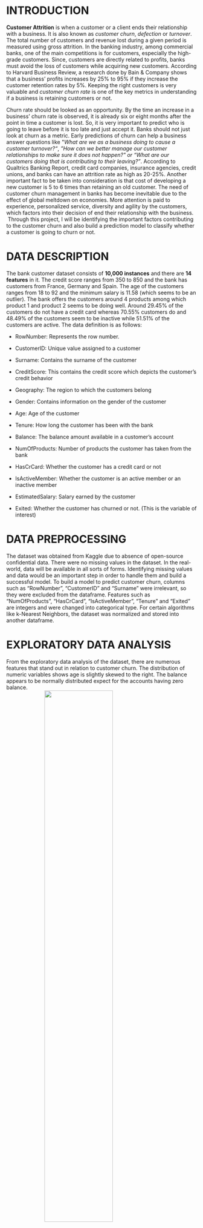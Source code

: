 # **INTRODUCTION**

**Customer Attrition** is when a customer or a client ends their
relationship with a business. It is also known as *customer churn*,
*defection* or *turnover*. The total number of customers and revenue
lost during a given period is measured using gross attrition. In the
banking industry, among commercial banks, one of the main competitions
is for customers, especially the high-grade customers. Since, customers
are directly related to profits, banks must avoid the loss of customers
while acquiring new customers. According to Harvard Business Review, a
research done by Bain & Company shows that a business’ profits increases
by 25% to 95% if they increase the customer retention rates by 5%.
Keeping the right customers is very valuable and *customer churn rate*
is one of the key metrics in understanding if a business is retaining
customers or not.

Churn rate should be looked as an opportunity. By the time an increase
in a business’ churn rate is observed, it is already six or eight months
after the point in time a customer is lost. So, it is very important to
predict who is going to leave before it is too late and just accept it.
Banks should not just look at churn as a metric. Early predictions of
churn can help a business answer questions like "*What are we as a
business doing to cause a customer turnover?“*, *”How can we better
manage our customer relationships to make sure it does not happen?"* *or
“What are our customers doing that is contributing to their leaving?”*.
According to Qualtrics Banking Report, credit card companies, insurance
agencies, credit unions, and banks can have an attrition rate as high as
20-25%. Another important fact to be taken into consideration is that
cost of developing a new customer is 5 to 6 times than retaining an old
customer. The need of customer churn management in banks has become
inevitable due to the effect of global meltdown on economies. More
attention is paid to experience, personalized service, diversity and
agility by the customers, which factors into their decision of end their
relationship with the business.  Through this project, I will be
identifying the important factors contributing to the customer churn and
also build a prediction model to classify whether a customer is going to
churn or not.

# **DATA DESCRIPTION**

The bank customer dataset consists of **10,000 instances** and there are
**14 features** in it. The credit score ranges from 350 to 850 and the
bank has customers from France, Germany and Spain. The age of the
customers ranges from 18 to 92 and the minimum salary is 11.58 (which
seems to be an outlier). The bank offers the customers around 4 products
among which product 1 and product 2 seems to be doing well. Around
29.45% of the customers do not have a credit card whereas 70.55%
customers do and 48.49% of the customers seem to be inactive while
51.51% of the customers are active. The data definition is as follows:

-   RowNumber: Represents the row number.

-   CustomerID: Unique value assigned to a customer

-   Surname: Contains the surname of the customer

-   CreditScore: This contains the credit score which depicts the
    customer’s credit behavior

-   Geography: The region to which the customers belong

-   Gender: Contains information on the gender of the customer

-   Age: Age of the customer

-   Tenure: How long the customer has been with the bank

-   Balance: The balance amount available in a customer’s account

-   NumOfProducts: Number of products the customer has taken from the
    bank

-   HasCrCard: Whether the customer has a credit card or not

-   IsActiveMember: Whether the customer is an active member or an
    inactive member

-   EstimatedSalary: Salary earned by the customer

-   Exited: Whether the customer has churned or not. (This is the
    variable of interest)

# **DATA PREPROCESSING**

The dataset was obtained from Kaggle due to absence of open-source
confidential data. There were no missing values in the dataset. In the
real-world, data will be available in all sorts of forms. Identifying
missing values and data would be an important step in order to handle
them and build a successful model. To build a model to predict customer
churn, columns such as “RowNumber”, “CustomerID” and “Surname” were
irrelevant, so they were excluded from the dataframe. Features such as
“NumOfProducts”, “HasCrCard”, “IsActiveMember”, “Tenure” and “Exited”
are integers and were changed into categorical type. For certain
algorithms like k-Nearest Neighbors, the dataset was normalized and
stored into another dataframe.

# **EXPLORATORY DATA ANALYSIS**

From the exploratory data analysis of the dataset, there are numerous
features that stand out in relation to customer churn. The distribution
of numeric variables shows age is slightly skewed to the right. The
balance appears to be normally distributed expect for the accounts
having zero balance.
<img src="predicting_bank_churn_report_v1.1_files/figure-markdown_github/unnamed-chunk-4-1.png" width="60%" height="60%" style="display: block; margin: auto;" />

## Class Imbalance

From the bar chart showing the distribution of the response variable
‘Exited’, we can see that 20.37% o the customers have churned and 79.63%
of the customers have not churned. It can be said that almost every
5<sup>th</sup> customer has churned for this dataset. The dataset is
imbalanced. Methods like undersampling and oversampling will need to be
implemented to reduce this imbalance.
<img src="predicting_bank_churn_report_v1.1_files/figure-markdown_github/unnamed-chunk-5-1.png" width="60%" height="60%" style="display: block; margin: auto;" />

## Gender and Churn

Around 25.07% of the female customers appear to have churned whereas
only 16.45% of the male customers have churned. Churn rate is higher in
females compared to males.

## Number of Products owned by customer and Churn

Customers who have purchased more than 2 products from the bank appear
to churn.

<img src="predicting_bank_churn_report_v1.1_files/figure-markdown_github/unnamed-chunk-6-1.png" width="60%" height="60%" style="display: block; margin: auto;" />

## Credit Card and Churn

20.8% of the customers who do not have a credit card appear to churn and
around 20.18% of the customers who have a credit card appear to churn.

## Region and Churn

15.86% customers from France, 39.5% customers from Germany and 16%
customers from Spain have exited. So, the churn rate is high is Germany
as compared to France and Spain.

## Active Customer and Churn

26.85% of the inactive customers have left the bank as compared to the
14.2% of the active customers. Active customers are less likely to
churn.

<img src="predicting_bank_churn_report_v1.1_files/figure-markdown_github/unnamed-chunk-7-1.png" width="60%" height="60%" style="display: block; margin: auto;" />

## Balance and Churn

From the box plot showing the distribution of balance, it can be seen
that customers who churn, appear to have higher balance than the ones
who don’t. This is could be because other banks might be offering them
some kind of premium account for customers with high balance.

## Age and Churn

From the box plot showing the distribution of age of the customers,
older customers appear to churn more than the young customers. One
reason for this could be that other banks are offering better savings
options for old age groups.

<img src="predicting_bank_churn_report_v1.1_files/figure-markdown_github/unnamed-chunk-8-1.png" width="60%" height="60%" style="display: block; margin: auto;" />

## Credit Score, Salary and Churn

Credit score and Salary of the customers does not seem to have much
effect on a customer’s decision to exit the bank.

<img src="predicting_bank_churn_report_v1.1_files/figure-markdown_github/unnamed-chunk-9-1.png" width="60%" height="60%" style="display: block; margin: auto;" />

## Correlation Matrix:

We don’t want our features to be correlated too strongly. If the pairs
are strongly correlated it would make including such pairs redundant,
since they influence the result in similar manner. The matrix shows us
that the features don’t appear to be strongly correlated which is good.
Number of products and balance are indirectly correlated.

<img src="predicting_bank_churn_report_v1.1_files/figure-markdown_github/unnamed-chunk-10-1.png" width="60%" height="60%" style="display: block; margin: auto;" />

# **PREDICTIVE MODELING**

I created a training dataset containing a random sample of 80% of the
observations and remaining 20% observations in the validation dataset.
From EDA, it was clear that the dataset has class imbalance. To handle
this, the SMOTE function was used. The function oversamples the rare
event to synthetically create additional observations of that event. I
have also used a classification threshold of 0.5 for all models.

## Logistic Regression

Logistic regression is a statistical analysis method used to predict a
data value based pn prior observations of a dataset. Logistic Regression
model predicts a dependent variable by analyzing the relationship
between one or more existing independent variables. For the dataset,
using the glm() function, I calculated the coefficient for every
attribute. From the summary, it can be seen that the significant
features are: Geography (Germany compared to France), Gender (Male
compared to Female), Age, NumOfProducts (2 or 3 products compared to 1)
and IsActiveMember (1 - yes compared to 0 - no).

    ## 
    ## Call:
    ## glm(formula = Exited ~ ., family = binomial, data = train.df)
    ## 
    ## Deviance Residuals: 
    ##      Min        1Q    Median        3Q       Max  
    ## -2.95054  -0.82520  -0.09936   0.87344   2.88597  
    ## 
    ## Coefficients:
    ##                        Estimate     Std. Error z value             Pr(>|z|)    
    ## (Intercept)       -1.8525821247   0.2921254470  -6.342     0.00000000022719 ***
    ## CreditScore       -0.0007847229   0.0003155245  -2.487             0.012881 *  
    ## GeographyGermany   0.8483593378   0.0757975347  11.192 < 0.0000000000000002 ***
    ## GeographySpain     0.2403796152   0.0751566441   3.198             0.001382 ** 
    ## GenderMale        -0.4242694815   0.0603860349  -7.026     0.00000000000213 ***
    ## Age                0.0806742367   0.0032349052  24.939 < 0.0000000000000002 ***
    ## Tenure1           -0.3157217467   0.1553461816  -2.032             0.042116 *  
    ## Tenure2           -0.2851611203   0.1580675827  -1.804             0.071224 .  
    ## Tenure3           -0.2940784758   0.1580239561  -1.861             0.062748 .  
    ## Tenure4           -0.2806720160   0.1586120327  -1.770             0.076802 .  
    ## Tenure5           -0.5545303383   0.1596061682  -3.474             0.000512 ***
    ## Tenure6           -0.2641187716   0.1587178052  -1.664             0.096097 .  
    ## Tenure7           -0.5383882028   0.1603839145  -3.357             0.000788 ***
    ## Tenure8           -0.5884519317   0.1585573859  -3.711             0.000206 ***
    ## Tenure9           -0.5490107139   0.1601901472  -3.427             0.000610 ***
    ## Tenure10          -0.2393261142   0.1864799785  -1.283             0.199356    
    ## Balance            0.0000024178   0.0000005634   4.292     0.00001773500343 ***
    ## NumOfProducts2    -1.0292020869   0.0644089848 -15.979 < 0.0000000000000002 ***
    ## NumOfProducts3     3.1017000200   0.2440582071  12.709 < 0.0000000000000002 ***
    ## NumOfProducts4    15.9903388909 174.0427463013   0.092             0.926797    
    ## HasCrCard1        -0.5566359339   0.0630309639  -8.831 < 0.0000000000000002 ***
    ## IsActiveMember1   -0.7017587981   0.0610683825 -11.491 < 0.0000000000000002 ***
    ## EstimatedSalary    0.0000005535   0.0000005322   1.040             0.298329    
    ## ---
    ## Signif. codes:  0 '***' 0.001 '**' 0.01 '*' 0.05 '.' 0.1 ' ' 1
    ## 
    ## (Dispersion parameter for binomial family taken to be 1)
    ## 
    ##     Null deviance: 9038.6  on 6519  degrees of freedom
    ## Residual deviance: 6618.1  on 6497  degrees of freedom
    ## AIC: 6664.1
    ## 
    ## Number of Fisher Scoring iterations: 15

    ## 
    ## Interpreting Coefficients:

    ##      (Intercept)      CreditScore GeographyGermany   GeographySpain 
    ##             0.16             1.00             2.34             1.27 
    ##       GenderMale              Age          Tenure1          Tenure2 
    ##             0.65             1.08             0.73             0.75 
    ##          Tenure3          Tenure4          Tenure5          Tenure6 
    ##             0.75             0.76             0.57             0.77 
    ##          Tenure7          Tenure8          Tenure9         Tenure10 
    ##             0.58             0.56             0.58             0.79 
    ##          Balance   NumOfProducts2   NumOfProducts3   NumOfProducts4 
    ##             1.00             0.36            22.24       8800674.21 
    ##       HasCrCard1  IsActiveMember1  EstimatedSalary 
    ##             0.57             0.50             1.00

To interpret the significant model coefficients, it can be said that,
Given the customer is from Germany, the log odds of churning (versus not
churning) increases by 0.8483 or it increases by a factor of 2.34 or
134% as compared to customers from France and Spain. So, German
customers are more likely to churn. If the customer is male, the log
odds of churning changes by -0.424 or the chances of churning decreases
by a factor of 0.65 or 35% compared to female customers. If the customer
is associated with two products from the bank, the risk of the customer
churning decreases by a factor of 0.36 or 64%, that is, customers who
have two products are 64% likely to not churn. The log of odds of
churning changes by -1.029. Likewise, given the customer associated with
3 products from the bank, the risk of the customer getting churned is
increased by a factor of 22.24, that is, they are extremely likely to
churn. The log of odds of churning changes by 3.10. If the customer is
an active member of the bank, the risk of the customer getting churned
decreased by a factor of 0.50 or 50%. The log of odds of churning
changes by -0.701.

    ## Confusion Matrix for Training Dataset:

    ## Confusion Matrix and Statistics
    ## 
    ##            Reference
    ## Prediction  Churn Not Churn
    ##   Churn      2390       722
    ##   Not Churn   870      2538
    ##                                                
    ##                Accuracy : 0.7558               
    ##                  95% CI : (0.7452, 0.7662)     
    ##     No Information Rate : 0.5                  
    ##     P-Value [Acc > NIR] : < 0.00000000000000022
    ##                                                
    ##                   Kappa : 0.5117               
    ##                                                
    ##  Mcnemar's Test P-Value : 0.0002294            
    ##                                                
    ##             Sensitivity : 0.7331               
    ##             Specificity : 0.7785               
    ##          Pos Pred Value : 0.7680               
    ##          Neg Pred Value : 0.7447               
    ##              Prevalence : 0.5000               
    ##          Detection Rate : 0.3666               
    ##    Detection Prevalence : 0.4773               
    ##       Balanced Accuracy : 0.7558               
    ##                                                
    ##        'Positive' Class : Churn                
    ## 

    ## Confusion Matrix for Validation Dataset:

    ## Confusion Matrix and Statistics
    ## 
    ##            Reference
    ## Prediction  Churn Not Churn
    ##   Churn       283       333
    ##   Not Churn   124      1259
    ##                                              
    ##                Accuracy : 0.7714             
    ##                  95% CI : (0.7523, 0.7896)   
    ##     No Information Rate : 0.7964             
    ##     P-Value [Acc > NIR] : 0.9972             
    ##                                              
    ##                   Kappa : 0.4082             
    ##                                              
    ##  Mcnemar's Test P-Value : <0.0000000000000002
    ##                                              
    ##             Sensitivity : 0.6953             
    ##             Specificity : 0.7908             
    ##          Pos Pred Value : 0.4594             
    ##          Neg Pred Value : 0.9103             
    ##              Prevalence : 0.2036             
    ##          Detection Rate : 0.1416             
    ##    Detection Prevalence : 0.3082             
    ##       Balanced Accuracy : 0.7431             
    ##                                              
    ##        'Positive' Class : Churn              
    ## 

For training dataset, I obtained an accuracy of 75.58% and for
validation dataset, the accuracy is 77.14%. The AUC for the logistic
regression model was found to be 0.8325

Gain Chart:
<img src="predicting_bank_churn_report_v1.1_files/figure-markdown_github/unnamed-chunk-15-1.png" width="60%" height="60%" style="display: block; margin: auto;" />

<img src="predicting_bank_churn_report_v1.1_files/figure-markdown_github/unnamed-chunk-16-1.png" width="60%" height="60%" style="display: block; margin: auto;" />

    ## Area under the curve: 0.8326

## Decision Trees

Decision Trees are useful supervised machine learning algorithms which
can perform both regression and classification tasks. Decision trees are
characterized by nodes and branches where the tests on each attribute
are represented at the nodes and the outcome of this procedure is
represented at the branches while the class labels are represented at
the leaf nodes. Using complexity parameter as 0.003 with maximum depth
of 5 and minimum split of 1, the following decision tree was generated.
<img src="predicting_bank_churn_report_v1.1_files/figure-markdown_github/unnamed-chunk-18-1.png" width="60%" height="60%" style="display: block; margin: auto;" />
From the decision tree, it can be inferred that there are chances of
customers churning if their age is \>= 40 and they own three or more
products. From Node 13, it can be said that if the customer’s age is
between 37 and 40, and they are from Germany who have only one product,
then their chances of churning are high.

    ## Confusion Matrix for Training Dataset:

    ## Confusion Matrix and Statistics
    ## 
    ##           Reference
    ## Prediction    0    1
    ##          0 2631  801
    ##          1  629 2459
    ##                                                
    ##                Accuracy : 0.7807               
    ##                  95% CI : (0.7704, 0.7907)     
    ##     No Information Rate : 0.5                  
    ##     P-Value [Acc > NIR] : < 0.00000000000000022
    ##                                                
    ##                   Kappa : 0.5613               
    ##                                                
    ##  Mcnemar's Test P-Value : 0.000006127          
    ##                                                
    ##             Sensitivity : 0.7543               
    ##             Specificity : 0.8071               
    ##          Pos Pred Value : 0.7963               
    ##          Neg Pred Value : 0.7666               
    ##              Prevalence : 0.5000               
    ##          Detection Rate : 0.3771               
    ##    Detection Prevalence : 0.4736               
    ##       Balanced Accuracy : 0.7807               
    ##                                                
    ##        'Positive' Class : 1                    
    ## 

    ## Confusion Matrix for Validation Dataset:

    ## Confusion Matrix and Statistics
    ## 
    ##            Reference
    ## Prediction  Churn Not Churn
    ##   Churn       274       313
    ##   Not Churn   133      1279
    ##                                              
    ##                Accuracy : 0.7769             
    ##                  95% CI : (0.758, 0.795)     
    ##     No Information Rate : 0.7964             
    ##     P-Value [Acc > NIR] : 0.9852             
    ##                                              
    ##                   Kappa : 0.4092             
    ##                                              
    ##  Mcnemar's Test P-Value : <0.0000000000000002
    ##                                              
    ##             Sensitivity : 0.6732             
    ##             Specificity : 0.8034             
    ##          Pos Pred Value : 0.4668             
    ##          Neg Pred Value : 0.9058             
    ##              Prevalence : 0.2036             
    ##          Detection Rate : 0.1371             
    ##    Detection Prevalence : 0.2936             
    ##       Balanced Accuracy : 0.7383             
    ##                                              
    ##        'Positive' Class : Churn              
    ## 

For training dataset, I obtained an accuracy of 78.07% and for
validation dataset, the accuracy is 77.69%. The AUC for the logistic
regression model was found to be 0.7979

<img src="predicting_bank_churn_report_v1.1_files/figure-markdown_github/unnamed-chunk-20-1.png" width="60%" height="60%" style="display: block; margin: auto;" />

    ## Area under the curve: 0.7979

## Random Forest

Random Forest is a very powerful ensemble machine learning algorithm
which works by creating multiple decision trees and then combines the
output generated by each of the decision trees. To select an optimal
model kappa was used with the largest value using the grid search
definition. So, the final value for the model was mtry = 8. The
Out-of-bag error estimate that is the cases which were not used while
building the tree is 15.81% for the random forest model.

    ## 
    ## Call:
    ##  randomForest(formula = Exited ~ ., data = train.df, mtry = 8,      importance = TRUE) 
    ##                Type of random forest: classification
    ##                      Number of trees: 500
    ## No. of variables tried at each split: 8
    ## 
    ##         OOB estimate of  error rate: 15.81%
    ## Confusion matrix:
    ##      0    1 class.error
    ## 0 2786  474   0.1453988
    ## 1  557 2703   0.1708589

    ##                 MeanDecreaseAccuracy
    ## CreditScore                 58.03191
    ## Geography                   69.79246
    ## Gender                      28.36955
    ## Age                        245.59858
    ## Tenure                      80.27418
    ## Balance                    155.79673
    ## NumOfProducts              206.19209
    ## HasCrCard                   34.88415
    ## IsActiveMember              64.74622
    ## EstimatedSalary             62.76371

From the random forest model, we can infer that the important factors in
deciding whether a customer churns or not are Age, NumOfProducts,
Balance, Tenure, Geography and IsActiveMember.

    ## Confusion Matrix for Validation Dataset:

    ## Confusion Matrix and Statistics
    ## 
    ##            Reference
    ## Prediction  Churn Not Churn
    ##   Churn       306       368
    ##   Not Churn   101      1224
    ##                                              
    ##                Accuracy : 0.7654             
    ##                  95% CI : (0.7462, 0.7838)   
    ##     No Information Rate : 0.7964             
    ##     P-Value [Acc > NIR] : 0.9997             
    ##                                              
    ##                   Kappa : 0.4185             
    ##                                              
    ##  Mcnemar's Test P-Value : <0.0000000000000002
    ##                                              
    ##             Sensitivity : 0.7518             
    ##             Specificity : 0.7688             
    ##          Pos Pred Value : 0.4540             
    ##          Neg Pred Value : 0.9238             
    ##              Prevalence : 0.2036             
    ##          Detection Rate : 0.1531             
    ##    Detection Prevalence : 0.3372             
    ##       Balanced Accuracy : 0.7603             
    ##                                              
    ##        'Positive' Class : Churn              
    ## 

The accuracy of the random forest model was found to be 76.54% for the
validation dataset. The accuracy is little lower as compared to the
accuracy obtained from Decision Tree (77.69%). But, there is a great
improvement in the AUC as the AUC for Random Forest Model is 0.838 as
compared to only 0.7979 of the Decision Tree. The recall or the
sensitivity for the Random forest model (0.751) is also better than
Decision tree (0.673).
<img src="predicting_bank_churn_report_v1.1_files/figure-markdown_github/unnamed-chunk-24-1.png" width="60%" height="60%" style="display: block; margin: auto;" />

    ## Area under the curve: 0.838

## Support Vector Machines

Support Vector Machine is a supervised learning model in which
classification is performed by finding the hyperplane that best
differentiates two classes. The objective is to find a hyperplane that
that the maximum margin or the maximum distance between the data points
of classes. SVMs can take any shape like linear, radial, polynomial,
among others and are flexible enough to be used in almost any
classification endeavor. For our model, I have created a support vector
machine with radial kernel with a cost of 20.

    ## 
    ## Call:
    ## svm(formula = Exited ~ ., data = train.df, kernel = "radial", cost = 20, 
    ##     probability = TRUE)
    ## 
    ## 
    ## Parameters:
    ##    SVM-Type:  C-classification 
    ##  SVM-Kernel:  radial 
    ##        cost:  20 
    ## 
    ## Number of Support Vectors:  3262
    ## 
    ##  ( 1660 1602 )
    ## 
    ## 
    ## Number of Classes:  2 
    ## 
    ## Levels: 
    ##  0 1

The number of support vectors created were 3262 out of which 1660
belonged to level 0 (Not Churned) and 1602 belonged to level 1
(churned).

    ## Confusion Matrix for Training Dataset:

    ## Confusion Matrix and Statistics
    ## 
    ##           Reference
    ## Prediction    0    1
    ##          0 2751  614
    ##          1  509 2646
    ##                                                
    ##                Accuracy : 0.8278               
    ##                  95% CI : (0.8184, 0.8369)     
    ##     No Information Rate : 0.5                  
    ##     P-Value [Acc > NIR] : < 0.00000000000000022
    ##                                                
    ##                   Kappa : 0.6555               
    ##                                                
    ##  Mcnemar's Test P-Value : 0.001913             
    ##                                                
    ##             Sensitivity : 0.8117               
    ##             Specificity : 0.8439               
    ##          Pos Pred Value : 0.8387               
    ##          Neg Pred Value : 0.8175               
    ##              Prevalence : 0.5000               
    ##          Detection Rate : 0.4058               
    ##    Detection Prevalence : 0.4839               
    ##       Balanced Accuracy : 0.8278               
    ##                                                
    ##        'Positive' Class : 1                    
    ## 

    ## Confusion Matrix for Validation Dataset:

    ## Confusion Matrix and Statistics
    ## 
    ##           Reference
    ## Prediction    0    1
    ##          0 1260  110
    ##          1  332  297
    ##                                              
    ##                Accuracy : 0.7789             
    ##                  95% CI : (0.76, 0.7969)     
    ##     No Information Rate : 0.7964             
    ##     P-Value [Acc > NIR] : 0.9748             
    ##                                              
    ##                   Kappa : 0.4332             
    ##                                              
    ##  Mcnemar's Test P-Value : <0.0000000000000002
    ##                                              
    ##             Sensitivity : 0.7297             
    ##             Specificity : 0.7915             
    ##          Pos Pred Value : 0.4722             
    ##          Neg Pred Value : 0.9197             
    ##              Prevalence : 0.2036             
    ##          Detection Rate : 0.1486             
    ##    Detection Prevalence : 0.3147             
    ##       Balanced Accuracy : 0.7606             
    ##                                              
    ##        'Positive' Class : 1                  
    ## 

Accuracy of 82.78% was obtained for the training dataset. We can
classify 297 out of 407 “Churned” cases correctly and 1260 out of 1592
“Not Churned” cases correctly. This means the ability of SVM to predict
“Churned” cases is about 72.97%  and “Not Churned” cases is about 79.15%
resulting in overall accuracy of 77.89%. The AUC for SVM is 0.8395.
<img src="predicting_bank_churn_report_v1.1_files/figure-markdown_github/unnamed-chunk-28-1.png" width="60%" height="60%" style="display: block; margin: auto;" />

    ## Area under the curve: 0.8395

## eXtreme Gradient Boosting (XGB)

XGBoost (eXtreme Gradient Boosting) algorithm is used for supervised
learning tasks. It is similar to gradient boosting framework but more
efficient. It belongs to a family of boosting algorithms that convert
weak learners to strong learners. Trees are grown using the information
from a previously grown tree one after the other, so boosting is a
sequential process. This improves predictions in subsequent iterations.
Misclassification rate is also reduced in subsequent iterations. XGBoost
works only with numeric vectors. The maximum depth was chosen as 6 (the
tree won’t be deep as our case is simple), gamma was 0.01 and the
learning parameter ‘eta’ was chosen as 0.5 after tuning the model. The
learning parameter controls how much information from a new tree will be
used in the Boosting whereas the gamma parameter controls the minimum
reduction required to grow a new node in a tree.

    ## eXtreme Gradient Boosting 
    ## 
    ## 6520 samples
    ##   10 predictor
    ##    2 classes: '0', '1' 
    ## 
    ## No pre-processing
    ## Resampling: Cross-Validated (10 fold) 
    ## Summary of sample sizes: 5868, 5868, 5868, 5868, 5868, 5868, ... 
    ## Resampling results:
    ## 
    ##   Accuracy   Kappa    
    ##   0.7826687  0.5653374
    ## 
    ## Tuning parameter 'nrounds' was held constant at a value of 1
    ## Tuning
    ##  held constant at a value of 1
    ## Tuning parameter 'subsample' was held
    ##  constant at a value of 1

    ## Confusion Matrix for Training Dataset:

    ## Confusion Matrix and Statistics
    ## 
    ##            Reference
    ## Prediction  Churn Not Churn
    ##   Churn      2421       475
    ##   Not Churn   839      2785
    ##                                                
    ##                Accuracy : 0.7985               
    ##                  95% CI : (0.7885, 0.8081)     
    ##     No Information Rate : 0.5                  
    ##     P-Value [Acc > NIR] : < 0.00000000000000022
    ##                                                
    ##                   Kappa : 0.5969               
    ##                                                
    ##  Mcnemar's Test P-Value : < 0.00000000000000022
    ##                                                
    ##             Sensitivity : 0.7426               
    ##             Specificity : 0.8543               
    ##          Pos Pred Value : 0.8360               
    ##          Neg Pred Value : 0.7685               
    ##              Prevalence : 0.5000               
    ##          Detection Rate : 0.3713               
    ##    Detection Prevalence : 0.4442               
    ##       Balanced Accuracy : 0.7985               
    ##                                                
    ##        'Positive' Class : Churn                
    ## 

    ## Confusion Matrix for Validation Dataset:

    ## Confusion Matrix and Statistics
    ## 
    ##            Reference
    ## Prediction  Churn Not Churn
    ##   Churn       257       251
    ##   Not Churn   150      1341
    ##                                           
    ##                Accuracy : 0.7994          
    ##                  95% CI : (0.7812, 0.8168)
    ##     No Information Rate : 0.7964          
    ##     P-Value [Acc > NIR] : 0.3819          
    ##                                           
    ##                   Kappa : 0.4337          
    ##                                           
    ##  Mcnemar's Test P-Value : 0.0000005921    
    ##                                           
    ##             Sensitivity : 0.6314          
    ##             Specificity : 0.8423          
    ##          Pos Pred Value : 0.5059          
    ##          Neg Pred Value : 0.8994          
    ##              Prevalence : 0.2036          
    ##          Detection Rate : 0.1286          
    ##    Detection Prevalence : 0.2541          
    ##       Balanced Accuracy : 0.7369          
    ##                                           
    ##        'Positive' Class : Churn           
    ## 

The accuracy obtained from the model is the highest at 79.93% for the
validation dataset and it is 79.85 for the training dataset. We can
classify 257 out of 407 “Churned” cases correctly and 1341 out of 1592
“Not Churned” cases correctly. This means the ability of XGB to predict
“Churned” cases is about 63.14%  and “Not Churned” cases is about 84.3%
resulting in overall accuracy of 79.94%. The AUC for XGB model is
0.8249.
<img src="predicting_bank_churn_report_v1.1_files/figure-markdown_github/unnamed-chunk-32-1.png" width="60%" height="60%" style="display: block; margin: auto;" />

    ## Area under the curve: 0.8249

## Naïve Bayes

Naïve Bayes is a supervised machine learning algorithm that uses a
probabilistic approach. Since the predictors aren’t always independent
of each other, there are always some correlations between them. Naïve
Bayes considers each predictor to be independent of each other. Naïve
Bayes classifiers can perform well even with high-dimensional data
points or large number of data points. The model creates conditional
probability for each feature separately and we also get a-priori
probabilities which indicate the distribution of the data. The a-priori
probabilities and the conditional probabilities of Churn in the Bank
dataset is as follows:

    ## 
    ## Naive Bayes Classifier for Discrete Predictors
    ## 
    ## Call:
    ## naiveBayes.default(x = X, y = Y, laplace = laplace)
    ## 
    ## A-priori probabilities:
    ## Y
    ##   0   1 
    ## 0.5 0.5 
    ## 
    ## Conditional probabilities:
    ##    CreditScore
    ## Y       [,1]     [,2]
    ##   0 656.9896 95.85683
    ##   1 649.7117 94.68906
    ## 
    ##    Geography
    ## Y      France   Germany     Spain
    ##   0 0.5319018 0.2180982 0.2500000
    ##   1 0.3895706 0.3815951 0.2288344
    ## 
    ##    Gender
    ## Y      Female      Male
    ##   0 0.4423313 0.5576687
    ##   1 0.5266871 0.4733129
    ## 
    ##    Age
    ## Y       [,1]      [,2]
    ##   0 37.27454 10.310629
    ##   1 44.81025  8.970812
    ## 
    ##    Tenure
    ## Y            0          1          2          3          4          5
    ##   0 0.04631902 0.10368098 0.10092025 0.09570552 0.09662577 0.10245399
    ##   1 0.05490798 0.11503067 0.09969325 0.11533742 0.09509202 0.09601227
    ##    Tenure
    ## Y            6          7          8          9         10
    ##   0 0.08957055 0.10889571 0.10705521 0.10398773 0.04478528
    ##   1 0.09907975 0.08558282 0.09570552 0.09079755 0.05276074
    ## 
    ##    Balance
    ## Y       [,1]     [,2]
    ##   0 73903.97 62554.72
    ##   1 93960.57 54578.80
    ## 
    ##    NumOfProducts
    ## Y             1           2           3           4
    ##   0 0.460429448 0.533742331 0.005828221 0.000000000
    ##   1 0.579754601 0.229754601 0.141411043 0.049079755
    ## 
    ##    HasCrCard
    ## Y           0         1
    ##   0 0.2981595 0.7018405
    ##   1 0.4070552 0.5929448
    ## 
    ##    IsActiveMember
    ## Y           0         1
    ##   0 0.4460123 0.5539877
    ##   1 0.5625767 0.4374233
    ## 
    ##    EstimatedSalary
    ## Y        [,1]     [,2]
    ##   0  98281.92 57980.67
    ##   1 100533.71 55111.33

From the result, we can infer that, given the customer is from Germany,
there are 38.15% chances of them churning or given the customer is a
female, there are 52.68% chances of churning. Similarly, attrition can
be deduced for the other features using the conditional probabilities of
the Naïve Bayes Model.

    ## Confusion Matrix for Training Dataset:

    ## Confusion Matrix and Statistics
    ## 
    ##            Reference
    ## Prediction  Churn Not Churn
    ##   Churn      2422       795
    ##   Not Churn   838      2465
    ##                                              
    ##                Accuracy : 0.7495             
    ##                  95% CI : (0.7388, 0.76)     
    ##     No Information Rate : 0.5                
    ##     P-Value [Acc > NIR] : <0.0000000000000002
    ##                                              
    ##                   Kappa : 0.4991             
    ##                                              
    ##  Mcnemar's Test P-Value : 0.2986             
    ##                                              
    ##             Sensitivity : 0.7429             
    ##             Specificity : 0.7561             
    ##          Pos Pred Value : 0.7529             
    ##          Neg Pred Value : 0.7463             
    ##              Prevalence : 0.5000             
    ##          Detection Rate : 0.3715             
    ##    Detection Prevalence : 0.4934             
    ##       Balanced Accuracy : 0.7495             
    ##                                              
    ##        'Positive' Class : Churn              
    ## 

    ## Confusion Matrix for Validation Dataset:

    ## Confusion Matrix and Statistics
    ## 
    ##            Reference
    ## Prediction  Churn Not Churn
    ##   Churn       288       378
    ##   Not Churn   119      1214
    ##                                              
    ##                Accuracy : 0.7514             
    ##                  95% CI : (0.7318, 0.7702)   
    ##     No Information Rate : 0.7964             
    ##     P-Value [Acc > NIR] : 1                  
    ##                                              
    ##                   Kappa : 0.3801             
    ##                                              
    ##  Mcnemar's Test P-Value : <0.0000000000000002
    ##                                              
    ##             Sensitivity : 0.7076             
    ##             Specificity : 0.7626             
    ##          Pos Pred Value : 0.4324             
    ##          Neg Pred Value : 0.9107             
    ##              Prevalence : 0.2036             
    ##          Detection Rate : 0.1441             
    ##    Detection Prevalence : 0.3332             
    ##       Balanced Accuracy : 0.7351             
    ##                                              
    ##        'Positive' Class : Churn              
    ## 

We can classify 288 out of 407 “Churned” cases correctly and 1214 out of
1592 “Not Churned” cases correctly. This means the ability of Naïve
Bayes to predict “Churned” cases is about 70.76% and “Not Churned” cases
is about 76.26% resulting in overall accuracy of 75.14%. The AUC for
Naïve Bayes model is 0.8214.
<img src="predicting_bank_churn_report_v1.1_files/figure-markdown_github/unnamed-chunk-36-1.png" width="60%" height="60%" style="display: block; margin: auto;" />

    ## Area under the curve: 0.8214

## K-Nearest Neighbors

K-Nearest neighbor (KNN) classifies a new data point into the target
class, depending of the features of its neighboring data points. It is
one of the most simple machine learning algorithms. Determining the
value of k, that is, choosing the number of nearest neighbors plays a
significant role in determining the efficacy of the model. It determines
how well the data can be utilized to generalize the results of the kNN
algorithm. A large k value reduces the variance due to the noisy data
but it maby also develop a bias. So, it is better to choose an optimal
value of k. Based on the accuracy of the optimal model using the largest
value, the value of the number of nearest neighbors was chosen to be 17.

    ## k-Nearest Neighbors 
    ## 
    ## 6520 samples
    ##   10 predictor
    ##    2 classes: '0', '1' 
    ## 
    ## Pre-processing: centered (10), scaled (10) 
    ## Resampling: Bootstrapped (25 reps) 
    ## Summary of sample sizes: 6520, 6520, 6520, 6520, 6520, 6520, ... 
    ## Resampling results across tuning parameters:
    ## 
    ##   k   Accuracy   Kappa    
    ##    5  0.7121002  0.4240904
    ##    7  0.7148006  0.4294965
    ##    9  0.7179030  0.4357032
    ##   11  0.7216231  0.4431647
    ##   13  0.7239159  0.4477772
    ##   15  0.7279531  0.4558557
    ##   17  0.7298403  0.4596243
    ## 
    ## Accuracy was used to select the optimal model using the largest value.
    ## The final value used for the model was k = 17.

    ## Confusion Matrix for Training Dataset:

    ## Confusion Matrix and Statistics
    ## 
    ##            Reference
    ## Prediction  Churn Not Churn
    ##   Churn      2461       646
    ##   Not Churn   799      2614
    ##                                                
    ##                Accuracy : 0.7784               
    ##                  95% CI : (0.7681, 0.7884)     
    ##     No Information Rate : 0.5                  
    ##     P-Value [Acc > NIR] : < 0.00000000000000022
    ##                                                
    ##                   Kappa : 0.5567               
    ##                                                
    ##  Mcnemar's Test P-Value : 0.00006371           
    ##                                                
    ##             Sensitivity : 0.7549               
    ##             Specificity : 0.8018               
    ##          Pos Pred Value : 0.7921               
    ##          Neg Pred Value : 0.7659               
    ##              Prevalence : 0.5000               
    ##          Detection Rate : 0.3775               
    ##    Detection Prevalence : 0.4765               
    ##       Balanced Accuracy : 0.7784               
    ##                                                
    ##        'Positive' Class : Churn                
    ## 

    ## Confusion Matrix for Validation Dataset:

    ## Confusion Matrix and Statistics
    ## 
    ##            Reference
    ## Prediction  Churn Not Churn
    ##   Churn       313       471
    ##   Not Churn    94      1121
    ##                                              
    ##                Accuracy : 0.7174             
    ##                  95% CI : (0.6971, 0.737)    
    ##     No Information Rate : 0.7964             
    ##     P-Value [Acc > NIR] : 1                  
    ##                                              
    ##                   Kappa : 0.3519             
    ##                                              
    ##  Mcnemar's Test P-Value : <0.0000000000000002
    ##                                              
    ##             Sensitivity : 0.7690             
    ##             Specificity : 0.7041             
    ##          Pos Pred Value : 0.3992             
    ##          Neg Pred Value : 0.9226             
    ##              Prevalence : 0.2036             
    ##          Detection Rate : 0.1566             
    ##    Detection Prevalence : 0.3922             
    ##       Balanced Accuracy : 0.7366             
    ##                                              
    ##        'Positive' Class : Churn              
    ## 

KNN classified 313 out of 407 “Churned” cases correctly and 1121 out of
1592 “Not Churned” cases correctly. So, the ability of k-Nearest
Neighbors to predict “Churned” cases is about 76.9% and “Not Churned”
cases are about 70.41% resulting in overall accuracy of 71.75%. The AUC
for k-Nearest Neighbors model is 0.8176

<img src="predicting_bank_churn_report_v1.1_files/figure-markdown_github/unnamed-chunk-40-1.png" width="60%" height="60%" style="display: block; margin: auto;" />

    ## Area under the curve: 0.8176

# **IMPORTANCE OF PREDICTORS**

<img src="predicting_bank_churn_report_v1.1_files/figure-markdown_github/unnamed-chunk-41-1.png" width="60%" height="60%" style="display: block; margin: auto;" /><img src="predicting_bank_churn_report_v1.1_files/figure-markdown_github/unnamed-chunk-41-2.png" width="60%" height="60%" style="display: block; margin: auto;" /><img src="predicting_bank_churn_report_v1.1_files/figure-markdown_github/unnamed-chunk-41-3.png" width="60%" height="60%" style="display: block; margin: auto;" />
As it can be seen from the plots for important predictors in Logistic
Regression model, Random Forest model and xGB model, the top 6 most
important variables (age, numOfPoducts2, Balance, Tenure,
numOfProducts3, isActiveMember1, GeographyGermany) for each of the model
are close to each other. However, for Random Forest model, Balance and
Tenure appear to be quite important compared to Logistic Regression
model and xGB model. As for the rest of the predictors, **age**,
**numOfPoducts2**, **numOfProducts3**, **isActiveMember1**,
**GeographyGermany** constitute a set of variables of high importance.
In other words, it can be said that, these predictors are very useful in
predicting customer’s churning behavior for this given dataset.

# **COMPARISON OF MODELS**

<img src="predicting_bank_churn_report_v1.1_files/figure-markdown_github/unnamed-chunk-42-1.png" width="60%" height="60%" style="display: block; margin: auto;" />

    ##                   Algorithm  Accuracy Sensitivity Specificity    NIR       AUC
    ## 1       Logistic Regression 0.7713857   0.6953317   0.7908291 0.7964 0.8325797
    ## 2             Decision Tree 0.7768884   0.6732187   0.8033920 0.7964 0.7979355
    ## 3             Random Forest 0.7653827   0.7518428   0.7688442 0.7964 0.8379814
    ## 4    Support Vector Machine 0.7788894   0.7297297   0.7914573 0.7964 0.8394938
    ## 5 eXtreme Gradient Boosting 0.7993997   0.6314496   0.8423367 0.7964 0.8249370
    ## 6               Naive Bayes 0.7513757   0.7076167   0.7625628 0.7964 0.8214336
    ## 7        k-Nearest Neighbor 0.7173587   0.7690418   0.7041457 0.7964 0.8176401

Comparing all the models with threshold of 0.5, we see that Naïve Bayes
model has the lowest accuracy of 75.13% as compared to eXtreme Gradient
Boosting model with the accuracy of 79.93%. The model with the highest
recall or sensitivity, that is the proportion of actual “Churned” that
got predicted as "Churned’, is Random Forest model with a recall of
75.18%. Support Vector Machine model has the highest AUC of 0.839 among
all the models that were created. Considering a **threshold of 0.5**,
the No Information Rate is 0.7964. All the other models except the
eXtreme Gradient Boosting model have an accuracy lower than the No
Information Rate, so they are downright lousy. Now, if XGB model is
chosen, it has very low sensitivity. Considering all the aspects, I
would go with Random Forest model as it has a good accuracy (76.53%),
good recall (75.18%), better specificity (76.88%) and has the second
highest AUC (0.837).

# **CONCLUSION**

It is important to identify the attrition rate for a business, as it
tells how the business is doing. If the attrition rate is high, it
indicates that there is some problem with the organization. Once the
churning customer clusters are predicted, banks can take decisions to
provide personalized offers to retain customers and save their revenue.
From the variable importance charts, we can see that age has the highest
impact on customer attrition. Higher the age of the customer, more
likely they are to churn. Banks should come up with premium accounts and
offer preference to such customers’ needs. Another issue could be the
fees associated with the maintenance of these accounts. These customers
should feel that they are being taken care of by offering them better
customer experience. We also see that the number of products used by a
customer has a very huge impact on customer churn. People who use more
than two products are very likely to churn. This could be due to the
fees associated with the products of the return rates offered for these
products are less as compared to the competitors. Banks could implement
long term strategy to offer lower fees on entry-level products and
better rates on more profitable products, this will help to increase the
customer lifetime value and increase the loyalty. The rate of customer
churn in the customers from Germany is also very high. One reason behind
this could be limited number of physical branches of the bank in the
area or lack of in-person guidance from a valued advisors. Banks should
start examining why this could happen and the marketing team in Germany
should spend more time in retaining customers in the region.

With a better dataset, the customers prone to churning can be predicted
using the classification algorithms. As not everyone can be pleased, so
customer attrition is an unavoidable problem, but it can be addressed as
early as possible to understand what processes or factors can be
improved and looked after.

# **REFERENCES**

1.  <https://www.kaggle.com/mathchi/churn-for-bank-customers>

2.  <https://hbr.org/2014/10/the-value-of-keeping-the-right-customers>

3.  <https://www.qualtrics.com/blog/customer-churn-banking/>

4.  <https://www.hranalytics101.com/how-to-assess-model-accuracy-the-basics/>
